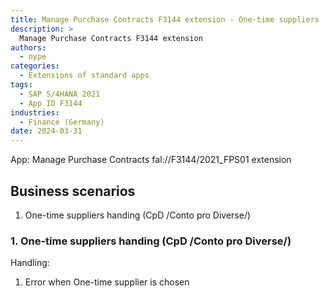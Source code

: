 ```yaml
---
title: Manage Purchase Contracts F3144 extension - One-time suppliers
description: >
  Manage Purchase Contracts F3144 extension
authors:
  - nype
categories:
  - Extensions of standard apps
tags:
  - SAP S/4HANA 2021
  - App ID F3144
industries:
  - Finance (Germany)
date: 2024-03-31
---
```


<!-- more -->

App: Manage Purchase Contracts fal://F3144/2021_FPS01 extension

## Business scenarios

1. One-time suppliers handing (CpD /Conto pro Diverse/)

### 1. One-time suppliers handing (CpD /Conto pro Diverse/)

Handling:

1. Error when One-time supplier is chosen





